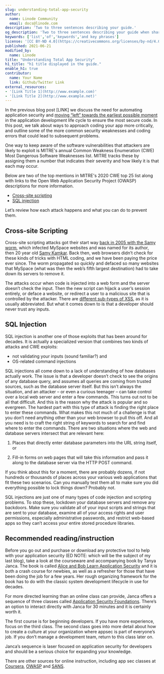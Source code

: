 ```yaml
---
slug: understanding-total-app-security
author:
  name: Linode Community
  email: docs@linode.com
description: 'Two to three sentences describing your guide.'
og_description: 'Two to three sentences describing your guide when shared on social media.'
keywords: ['list','of','keywords','and key phrases']
license: '[CC BY-ND 4.0](https://creativecommons.org/licenses/by-nd/4.0)'
published: 2021-06-21
modified_by:
  name: Linode
title: "Understanding Total App Security"
h1_title: "h1 title displayed in the guide."
enable_h1: true
contributor:
  name: Your Name
  link: Github/Twitter Link
external_resources:
- '[Link Title 1](http://www.example.com)'
- '[Link Title 2](http://www.example.net)'
---
```


In the previous blog post [LINK] we discuss the need for automating application security and [moving “left” towards the earliest possible moment](https://tldrsec.com/blog/score-bot-shift-left-at-scale/) in the application development life cycle to ensure the most secure code. In this post, we talk about ways to approach coding your app more critically, and outline some of the more common security weaknesses and coding errors that could lead to subsequent problems.

One way to keep aware of the software vulnerabilities that attackers are likely to exploit is MITRE's annual Common Weakness Enumeration (CWE) Most Dangerous Software Weaknesses list. MITRE tracks these by assigning them a number that indicates their severity and how likely it is that each may occur.

Below are two of the top mentions in MITRE's 2020 CWE top 25 list along with links to the Open Web Application Security Project (OWASP) descriptions for more information.

- [Cross-site scripting](https://owasp.org/www-project-top-ten/2017/A7_2017-Cross-Site_Scripting_(XSS))
- [SQL injection](https://owasp.org/www-project-top-ten/2017/A7_2017-Cross-Site_Scripting_(XSS))

Let’s review how each attack happens and what you can do to prevent them.

## Cross-site Scripting

Cross-site scripting attacks got their start way [back in 2005 with the Samy worm](https://betanews.com/2005/10/13/cross-site-scripting-worm-hits-myspace/), which infected MySpace websites and was named for its author, then 20 year old [Samy Kamkar](https://samy.pl/). Back then, web browsers didn’t check for these kinds of tricks with HTML coding, and we have been paying the price ever since. The worm propagated so quickly and defaced so many websites that MySpace (what was then the web’s fifth largest destination) had to take down its servers to remove it.

The attacks occur when code is injected into a web form and the server doesn’t check the input. Then the new script can hijack a user’s session entirely, or deface a website, or redirect a user to a malicious site that is controlled by the attacker. There are [different sub-types of XSS](https://www.csoonline.com/article/3269028/what-is-cross-site-scripting-xss-low-hanging-fruit-for-both-attackers-and-defenders.html), as it is usually abbreviated. But what it comes down to is that a developer should never trust any inputs.

## SQL Injection

SQL injection is another one of those exploits that has been around for decades. It is actually a specialized version that combines two kinds of attacks and CWE exploits:

- not validating your inputs (sound familiar?) and
- OS-related command injections

SQL injections all come down to a lack of understanding of how databases actually work. The issue is that a developer doesn’t check to see the origins of any database query, and assumes all queries are coming from trusted sources, such as the database server itself. But this isn’t always the situation, and an attacker – or even a curious teenager – can take control over a local web server and enter a few commands. This turns out not to be all that difficult. And this is the reason why the attack is popular and so evergreen. The hardest part with this type of attack is finding the right place to enter these commands. What makes this not much of a challenge is that you don’t need anything other than your web browser to pull this off. And all you need is to craft the right string of keywords to search for and find where to enter the commands.  There are two situations where the web and database servers intersect that are relevant here:

1. Places that directly enter database parameters into the URL string itself, or

1. Fill-in forms on web pages that will take this information and pass it along to the database server via the HTTP POST command.

If you think about this for a moment, there are probably dozens, if not hundreds or thousands of places across your various web applications that fit these two scenarios. Can you manually test them all to make sure you did everything possible to lock things down? Probably not.

SQL injections are just one of many types of code injection and scripting problems. To stop these, lockdown your database servers and remove any backdoors. Make sure you validate all of your input scripts and strings that are sent to your database, examine all of your access rights and user permissions, especially administrative passwords, and restrict web-based apps so they can’t access your entire stored procedure libraries.

## Recommended reading/instruction

Before you go out and purchase or download any protective tool to help with your application security (ED NOTE: which will be the subject of my last blog), take a look at the courseware and accompanying book by Tanya Janca. The book is called [Alice and Bob Learn Application Security](https://www.amazon.com/dp/1119687357/) and it is both a crash course for newbies, as well as a refresher for those that have been doing the job for a few years. Her rough organizing framework for the book has to do with the classic system development lifecycle in use for decades.

For more directed learning than an online class can provide, Janca offers a sequence of three classes called [Application Security Foundations](https://store.wehackpurple.com/courses). There’s an option to interact directly with Janca for 30 minutes and it  is certainly worth it.

The first course is for beginning developers. If you have more experience, focus on the third class. The second class goes into more detail about how to create a culture at your organization where appsec is part of everyone’s job. If you don’t manage a development team, return to this class later on.

Janca’s sequence is laser focused on application security for developers and should be a serious choice for expanding your knowledge.

There are other sources for online instruction, including app sec classes at [Coursera](https://www.coursera.org/courses?query=application%2520security), [OWASP](https://training.owasp.org/) and [SANS](https://www.sans.org/cyber-security-courses/?msc=main-nav).

